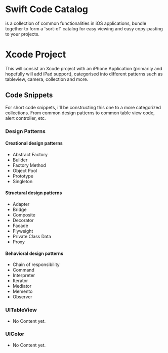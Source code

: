 # Swift Code Catalog

is a collection of common functionalities in iOS applications, bundle together to form a 'sort-of' catalog for easy viewing and easy copy-pasting to your projects. 

# Xcode Project

This will consist an Xcode project with an iPhone Application (primarily and hopefully will add iPad support), categorised into different patterns such as tableview, camera, collection and more.

## Code Snippets

For short code snippets, i'll be constructing this one to a more categorized collections. From common design patterns to common table view code, alert controller, etc.

### Design Patterns
#### Creational design patterns
- Abstract Factory
- Builder
- Factory Method
- Object Pool
- Prototype
- Singleton
#### Structural design patterns
- Adapter
- Bridge
- Composite
- Decorator
- Facade
- Flyweight
- Private Class Data
- Proxy
#### Behavioral design patterns
- Chain of responsibility
- Command
- Interpreter
- Iterator
- Mediator
- Memento
- Observer

### UITableView
- No Content yet.
### UIColor
- No Content yet.

